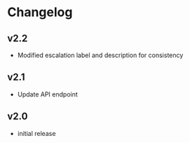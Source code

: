 # Changelog

## v2.2

- Modified escalation label and description for consistency

## v2.1

- Update API endpoint

## v2.0

- initial release
